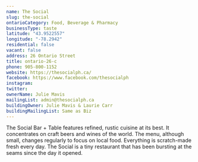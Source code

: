 ```yaml
---
name: The Social
slug: the-social
ontarioCategory: Food, Beverage & Pharmacy
businessType: taste
latitude: "43.9522557"
longitude: "-78.2942"
residential: false
vacant: false
address: 26 Ontario Street
title: ontario-26-c
phone: 905-800-1152
website: https://thesocialph.ca/
facebook: https://www.facebook.com/thesocialph
instagram:
twitter:
ownerName: Julie Mavis
mailingList: admin@thesocialph.ca
buildingOwner: Julie Mavis & Laurie Carr
buildingMailingList: Same as Biz
---
```


The Social Bar + Table features refined, rustic cuisine at its best. It concentrates on craft beers and wines of the
world. The menu, although small, changes regularly to focus on local food. Everything is scratch-made fresh every day.
The Social is a tiny restaurant that has been bursting at the seams since the day it opened.


